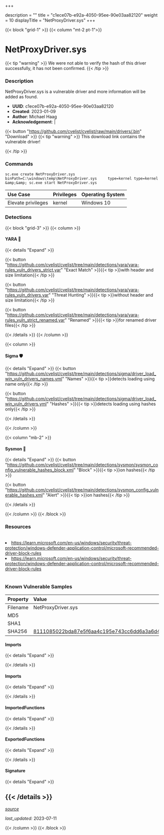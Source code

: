 +++

description = ""
title = "c1ece07b-e92a-4050-95ee-90e03aa82120"
weight = 10
displayTitle = "NetProxyDriver.sys"
+++


{{< block "grid-1" >}}
{{< column "mt-2 pt-1">}}


# NetProxyDriver.sys


{{< tip "warning" >}}
We were not able to verify the hash of this driver successfully, it has not been confirmed.
{{< /tip >}}


### Description

NetProxyDriver.sys is a vulnerable driver and more information will be added as found.
- **UUID**: c1ece07b-e92a-4050-95ee-90e03aa82120
- **Created**: 2023-01-09
- **Author**: Michael Haag
- **Acknowledgement**:  | [](https://twitter.com/)

{{< button "https://github.com/cvelist/cvelist/raw/main/drivers/.bin" "Download" >}}
{{< tip "warning" >}}
This download link contains the vulnerable driver!

{{< /tip >}}

### Commands

```
sc.exe create NetProxyDriver.sys binPath=C:\windows\temp\NetProxyDriver.sys     type=kernel type=kernel &amp;&amp; sc.exe start NetProxyDriver.sys
```


| Use Case | Privileges | Operating System | 
|:---- | ---- | ---- |
| Elevate privileges | kernel | Windows 10 |



### Detections


{{< block "grid-3" >}}
{{< column >}}
#### YARA 🏹
{{< details "Expand" >}}

{{< button "https://github.com/cvelist/cvelist/tree/main/detections/yara/yara-rules_vuln_drivers_strict.yar" "Exact Match" >}}{{< tip >}}with header and size limitation{{< /tip >}} 

{{< button "https://github.com/cvelist/cvelist/tree/main/detections/yara/yara-rules_vuln_drivers.yar" "Threat Hunting" >}}{{< tip >}}without header and size limitation{{< /tip >}} 

{{< button "https://github.com/cvelist/cvelist/tree/main/detections/yara/yara-rules_vuln_strict_renamed.yar" "Renamed" >}}{{< tip >}}for renamed driver files{{< /tip >}} 


{{< /details >}}
{{< /column >}}



{{< column >}}

#### Sigma 🛡️
{{< details "Expand" >}}
{{< button "https://github.com/cvelist/cvelist/tree/main/detections/sigma/driver_load_win_vuln_drivers_names.yml" "Names" >}}{{< tip >}}detects loading using name only{{< /tip >}} 


{{< button "https://github.com/cvelist/cvelist/tree/main/detections/sigma/driver_load_win_vuln_drivers.yml" "Hashes" >}}{{< tip >}}detects loading using hashes only{{< /tip >}} 

{{< /details >}}

{{< /column >}}


{{< column "mb-2" >}}

#### Sysmon 🔎
{{< details "Expand" >}}
{{< button "https://github.com/cvelist/cvelist/tree/main/detections/sysmon/sysmon_config_vulnerable_hashes_block.xml" "Block" >}}{{< tip >}}on hashes{{< /tip >}} 

{{< button "https://github.com/cvelist/cvelist/tree/main/detections/sysmon_config_vulnerable_hashes.xml" "Alert" >}}{{< tip >}}on hashes{{< /tip >}} 

{{< /details >}}

{{< /column >}}
{{< /block >}}


### Resources
<br>
<li><a href=" https://learn.microsoft.com/en-us/windows/security/threat-protection/windows-defender-application-control/microsoft-recommended-driver-block-rules"> https://learn.microsoft.com/en-us/windows/security/threat-protection/windows-defender-application-control/microsoft-recommended-driver-block-rules</a></li>
<li><a href="https://learn.microsoft.com/en-us/windows/security/threat-protection/windows-defender-application-control/microsoft-recommended-driver-block-rules">https://learn.microsoft.com/en-us/windows/security/threat-protection/windows-defender-application-control/microsoft-recommended-driver-block-rules</a></li>
<br>


### Known Vulnerable Samples

| Property           | Value |
|:-------------------|:------|
| Filename           | NetProxyDriver.sys |
| MD5                | [](https://www.virustotal.com/gui/file/) |
| SHA1               | [](https://www.virustotal.com/gui/file/) |
| SHA256             | [8111085022bda87e5f6aa4c195e743cc6dd6a3a6d41add475d267dc6b105a69f](https://www.virustotal.com/gui/file/8111085022bda87e5f6aa4c195e743cc6dd6a3a6d41add475d267dc6b105a69f) |


#### Imports
{{< details "Expand" >}}

{{< /details >}}
#### Imports
{{< details "Expand" >}}

{{< /details >}}
#### ImportedFunctions
{{< details "Expand" >}}

{{< /details >}}
#### ExportedFunctions
{{< details "Expand" >}}

{{< /details >}}

#### Signature
{{< details "Expand" >}}

{{< /details >}}
-----



[*source*](https://github.com/cvelist/cvelist/tree/main/yaml/c1ece07b-e92a-4050-95ee-90e03aa82120.yaml)

*last_updated:* 2023-07-11








{{< /column >}}
{{< /block >}}
